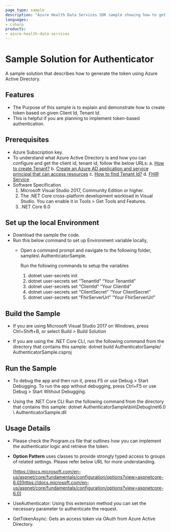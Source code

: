 ```yaml
---
page_type: sample
description: "Azure Health Data Services SDK sample showing how to get a token from Azure Active Directory."
languages:
- csharp
products:
- azure-health-data-services
---
```

# Sample Solution for Authenticator

A sample solution that describes how to generate the token using Azure Active Directory.

## Features

- The Purpose of this sample is to explain and demonstrate how to create token based on given Client Id, Tenant Id.
- This is helpful if you are planning to implement token-based authentication.

## Prerequisites

- Azure Subscription key.
- To understand what Azure Active Directory is and how you can configure and get the client id, tenant id, follow the below URLs:
  a. [How to create Tenant?](https://docs.microsoft.com/azure/active-directory/fundamentals/active-directory-access-create-new-tenant)
  b. [Create an Azure AD application and service principal that can access resources](https://docs.microsoft.com/azure/active-directory/develop/howto-create-service-principal-portal)
  c. [How to find Tenant Id?](https://docs.microsoft.com/azure/active-directory/fundamentals/active-directory-how-to-find-tenant)
  d. [FHIR Service](https://docs.microsoft.com/azure/healthcare-apis/fhir/get-started-with-fhir)
- Software Specification
  1. Microsoft Visual Studio 2017, Community Edition or higher.
  2. The .NET Core cross-platform development workload in Visual Studio. You can enable it in Tools > Get Tools and Features.
  3. .NET Core 6.0

## Set up the local Environment

- Download the sample the code.
- Run this below command to set up Environment variable locally,
  - Open a command prompt and navigate to the following folder,
    samples\ AuthenticatorSample.

    Run the following commands to setup the variables 
    1. dotnet user-secrets init
    2. dotnet user-secrets set “TenantId” “Your TenantId”
    3. dotnet user-secrets set “ClientId” “Your ClientId”
    4. dotnet user-secrets set “ClientSecret” “Your ClientSecret”
    5. dotnet user-secrets set “FhirServerUrl” “Your FhirServerUrl”

## Build the Sample

- If you are using Microsoft Visual Studio 2017 on Windows, press Ctrl+Shift+B, or select Build > Build Solution

- If you are using the .NET Core CLI, run the following command from the directory that contains this sample:
  dotnet build AuthenticatorSample/ AuthenticatorSample.csproj

## Run the Sample

- To debug the app and then run it, press F5 or use Debug > Start Debugging. To run the app without debugging, press Ctrl+F5 or use Debug > Start Without Debugging.

- Using the .NET Core CLI
  Run the following command from the directory that contains this sample:
  dotnet AuthenticatorSample\bin\Debug\net6.0 \ AuthenticatorSample.dll

## Usage Details

- Please check the Program.cs file that outlines how you can implement the authenticator logic and retrieve the token.
- **Option Pattern** uses classes to provide strongly typed access to groups of related settings. Please refer below URL for more understanding.

  [https://docs.microsoft.com/en-us/aspnet/core/fundamentals/configuration/options?view=aspnetcore-6.0](https://docs.microsoft.com/en-us/aspnet/core/fundamentals/configuration/options?view=aspnetcore-6.0)

- UseAuthenticator: Using this extension method you can set the necessary parameter to authenticate the request.

- GetTokenAsync: Gets an access token via OAuth from Azure Active Directory.
